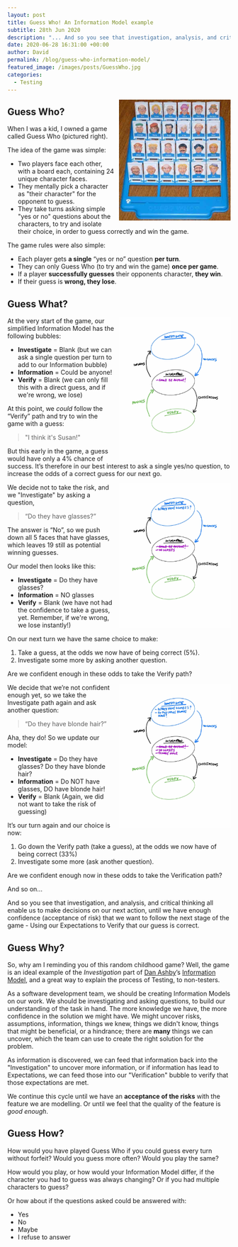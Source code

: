 ```yaml
---
layout: post
title: Guess Who! An Information Model example
subtitle: 28th Jun 2020
description: "... And so you see that investigation, analysis, and critical thinking all enable us to make decisions on our next action, until we have enough confidence (acceptance of risk) that we want to follow the next stage of the game..."
date: 2020-06-28 16:31:00 +00:00
author: David
permalink: /blog/guess-who-information-model/
featured_image: /images/posts/GuessWho.jpg
categories:
  - Testing
---
```


<img src="/images/posts/GuessWho.jpg" alt="Guess Who game" style="float:right; margin-left: 10px; width:50%;" />

## Guess Who?

When I was a kid, I owned a game called Guess Who (pictured right).

The idea of the game was simple:

- Two players face each other, with a board each, containing 24 unique character faces.
- They mentally pick a character as "their character" for the opponent to guess.
- They take turns asking simple "yes or no" questions about the characters, to try and isolate their choice, in order to guess correctly and win the game.

The game rules were also simple:

- Each player gets **a single** “yes or no” question **per turn**.
- They can only Guess Who (to try and win the game) **once per game**.
- If a player **successfully guesses** their opponents character, **they win**.
- If their guess is **wrong, they lose**.

## Guess What?

<img src="/images/posts/InformationModel-Stage1.jpg" alt="Information Model Stage 1" style="float:right; margin-left: 10px; width:50%;" />

At the very start of the game, our simplified Information Model has the following bubbles:

- **Investigate** = Blank (but we can ask a single question per turn to add to our Information bubble)
- **Information** = Could be anyone!
- **Verify** = Blank (we can only fill this with a direct guess, and if we're wrong, we lose)

At this point, we _could_ follow the “Verify” path and try to win the game with a guess:
> "I think it's Susan!"

But this early in the game, a guess would have only a 4% chance of success.
It’s therefore in our best interest to ask a single yes/no question, to increase the odds of a correct guess for our next go.

<img src="/images/posts/InformationModel-Stage2.jpg" alt="Information Model Stage 2" style="float:right; margin-left: 10px; width:50%;" />

We decide not to take the risk, and we "Investigate" by asking a question,
> “Do they have glasses?”

The answer is “No”, so we push down all 5 faces that have glasses, which leaves 19 still as potential winning guesses.

Our model then looks like this:

- **Investigate** = Do they have glasses?
- **Information** = NO glasses
- **Verify** = Blank (we have not had the confidence to take a guess, yet. Remember, if we're wrong, we lose instantly!)

On our next turn we have the same choice to make:

1. Take a guess, at the odds we now have of being correct (5%).
2. Investigate some more by asking another question.

Are we confident enough in these odds to take the Verify path?

<img src="/images/posts/InformationModel-Stage3.jpg" alt="Information Model Stage 3" style="float:right; margin-left: 10px; width:50%;" />

We decide that we’re not confident enough yet, so we take the Investigate path again and ask another question:
> “Do they have blonde hair?”

Aha, they do! So we update our model:

- **Investigate** = Do they have glasses? Do they have blonde hair?
- **Information** = Do NOT have glasses, DO have blonde hair!
- **Verify** = Blank (Again, we did not want to take the risk of guessing)

It’s our turn again and our choice is now:

1. Go down the Verify path (take a guess), at the odds we now have of being correct (33%)
2. Investigate some more (ask another question).

Are we confident enough now in these odds to take the Verification path?

And so on...

And so you see that investigation, and analysis, and critical thinking all enable us to make decisions on our next action, until we have enough confidence (acceptance of risk) that we want to follow the next stage of the game - Using our Expectations to Verify that our guess is correct.

## Guess Why?

So, why am I reminding you of this random childhood game? Well, the game is an ideal example of the _Investigation_ part of [Dan Ashby](https://mobile.twitter.com/DanAshby04)’s [Information Model](https://danashby.co.uk/2016/03/08/information-and-its-relationship-with-testing-and-checking/), and a great way to explain the process of Testing, to non-testers.

As a software development team, we should be creating Information Models on our work. We should be investigating and asking questions, to build our understanding of the task in hand. The more knowledge we have, the more confidence in the solution we might have. We might uncover risks, assumptions, information, things we knew, things we didn't know, things that might be beneficial, or a hindrance; there are **many** things we can uncover, which the team can use to create the right solution for the problem.

As information is discovered, we can feed that information back into the "Investigation" to uncover more information, or if information has lead to Expectations, we can feed those into our "Verification" bubble to verify that those expectations are met.

We continue this cycle until we have an **acceptance of the risks** with the feature we are modelling. Or until we feel that the quality of the feature is _good enough_.

## Guess How?

How would you have played Guess Who if you could guess every turn without forfeit?
Would you guess more often?
Would you play the same?

How would you play, or how would your Information Model differ, if the character you had to guess was always changing?
Or if you had multiple characters to guess?

Or how about if the questions asked could be answered with:

- Yes
- No
- Maybe
- I refuse to answer
